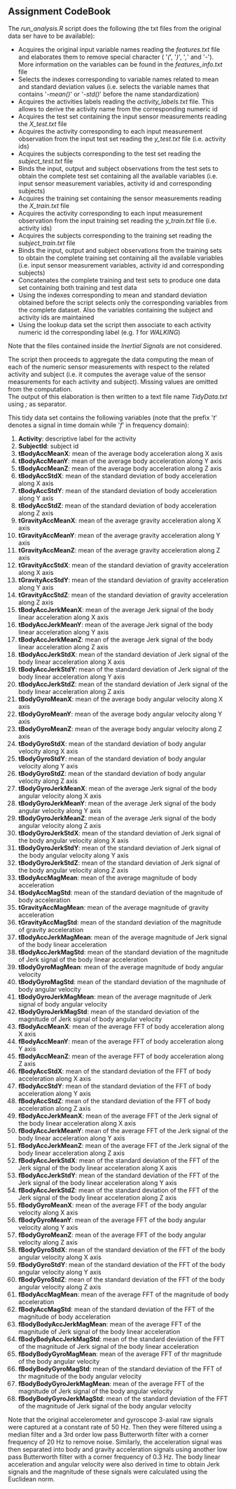 ## Assignment CodeBook

The *run_analysis.R* script does the following (the txt files from the original data ser have to be
available):

- Acquires the original input variable names reading the *features.txt* file and elaborates them
to remove special character ( '*(*', '*)*', '*,*' and '*-*'). More information on the variables can be found 
in the *features_info.txt* file
- Selects the indexes corresponding to variable names related to mean and standard deviation
values (i.e. selects the variable names that contains '*-mean()*' or '*-std()*' before the name 
standardization)
- Acquires the activities labels reading the *activity_labels.txt* file. This 
allows to derive the activity name from the corresponding numeric id
- Acquires the test set containing the input sensor measurements reading the *X_test.txt*
file
- Acquires the activity corresponding to each input measurement observation
from the input test set reading the *y_test.txt* file (i.e. activity ids)
- Acquires the subjects corresponding to the test set reading the *subject_test.txt*
file
- Binds the input, output and subject observations from the test sets to obtain the 
complete test set containing all the available variables (i.e. input sensor measurement 
variables, activity id and corresponding subjects)
- Acquires the training set containing the sensor measurements reading the *X_train.txt*
file
- Acquires the activity corresponding to each input measurement observation
from the input training set reading the *y_train.txt* file (i.e. activity ids)
- Acquires the subjects corresponding to the training set reading the *subject_train.txt*
file
- Binds the input, output and subject observations from the training sets to obtain the 
complete training set containing all the available variables (i.e. input sensor measurement 
variables, activity id and corresponding subjects)
- Concatenates the complete training and test sets to produce one data set containing 
both training and test data
- Using the indexes corresponding to mean and standard deviation obtained before the 
script selects only the corresponding variables from the complete dataset. Also the 
variables containing the subject and activity ids are maintained
- Using the <activity id-activity label> lookup data set the script then associate to
each activity numeric id the corresponding label (e.g. *1* for *WALKING*)

Note that the files contained inside the *Inertial Signals* are not considered.

The script then proceeds to aggregate the data computing the mean of each of the numeric 
sensor measurements with respect to the related activity and subject (i.e. it computes the 
average value of the sensor measurements for each activity and subject). Missing values are 
omitted from the computation.  
The output of this elaboration is then written to a text file name *TidyData.txt* using *;* 
as separator.

This tidy data set contains the following variables (note that the prefix '*t*' denotes a 
signal in time domain while '*f*' in frequency domain):

1. **Activity**: descriptive label for the activity
2. **SubjectId**: subject id
3. **tBodyAccMeanX**: mean of the average body acceleration along X axis
4. **tBodyAccMeanY**: mean of the average body acceleration along Y axis
5. **tBodyAccMeanZ**: mean of the average body acceleration along Z axis
6. **tBodyAccStdX**: mean of the standard deviation of body acceleration along X axis
7. **tBodyAccStdY**: mean of the standard deviation of body acceleration along Y axis
8. **tBodyAccStdZ**: mean of the standard deviation of body acceleration along Z axis
9. **tGravityAccMeanX**: mean of the average gravity acceleration along X axis
10. **tGravityAccMeanY**: mean of the average gravity acceleration along Y axis
11. **tGravityAccMeanZ**: mean of the average gravity acceleration along Z axis
12. **tGravityAccStdX**: mean of the standard deviation of gravity acceleration along X axis
13. **tGravityAccStdY**: mean of the standard deviation of gravity acceleration along Y axis
14. **tGravityAccStdZ**: mean of the standard deviation of gravity acceleration along Z axis
15. **tBodyAccJerkMeanX**: mean of the average Jerk signal of the body linear acceleration along X axis
16. **tBodyAccJerkMeanY**: mean of the average Jerk signal of the body linear acceleration along Y axis
17. **tBodyAccJerkMeanZ**: mean of the average Jerk signal of the body linear acceleration along Z axis
18. **tBodyAccJerkStdX**: mean of the standard deviation of Jerk signal of the body linear acceleration along X axis
19. **tBodyAccJerkStdY**: mean of the standard deviation of Jerk signal of the body linear acceleration along Y axis
20. **tBodyAccJerkStdZ**: mean of the standard deviation of Jerk signal of the body linear acceleration along Z axis
21. **tBodyGyroMeanX**: mean of the average body angular velocity along X axis
22. **tBodyGyroMeanY**: mean of the average body angular velocity along Y axis
23. **tBodyGyroMeanZ**: mean of the average body angular velocity along Z axis
24. **tBodyGyroStdX**: mean of the standard deviation of body angular velocity along X axis
25. **tBodyGyroStdY**: mean of the standard deviation of body angular velocity along Y axis
26. **tBodyGyroStdZ**: mean of the standard deviation of body angular velocity along Z axis
27. **tBodyGyroJerkMeanX**: mean of the average Jerk signal of the body angular velocity along X axis
28. **tBodyGyroJerkMeanY**: mean of the average Jerk signal of the body angular velocity along Y axis
29. **tBodyGyroJerkMeanZ**: mean of the average Jerk signal of the body angular velocity along Z axis
30. **tBodyGyroJerkStdX**: mean of the standard deviation of Jerk signal of the body angular velocity along X axis
31. **tBodyGyroJerkStdY**: mean of the standard deviation of Jerk signal of the body angular velocity along Y axis
32. **tBodyGyroJerkStdZ**: mean of the standard deviation of Jerk signal of the body angular velocity along Z axis
33. **tBodyAccMagMean**: mean of the average magnitude of body acceleration
34. **tBodyAccMagStd**: mean of the standard deviation of the magnitude of body acceleration
35. **tGravityAccMagMean**: mean of the average magnitude of gravity acceleration
36. **tGravityAccMagStd**: mean of the standard deviation of the magnitude of gravity acceleration
37. **tBodyAccJerkMagMean**: mean of the average magnitude of Jerk signal of the body linear acceleration
38. **tBodyAccJerkMagStd**: mean of the standard deviation of the magnitude of Jerk signal of the body linear acceleration
39. **tBodyGyroMagMean**: mean of the average magnitude of body angular velocity
40. **tBodyGyroMagStd**: mean of the standard deviation of the magnitude of body angular velocity
41. **tBodyGyroJerkMagMean**: mean of the average magnitude of Jerk signal of body angular velocity
42. **tBodyGyroJerkMagStd**: mean of the standard deviation of the magnitude of Jerk signal of body angular velocity
43. **fBodyAccMeanX**: mean of the average FFT of body acceleration along X axis 
44. **fBodyAccMeanY**: mean of the average FFT of body acceleration along Y axis  
45. **fBodyAccMeanZ**: mean of the average FFT of body acceleration along Z axis 
46. **fBodyAccStdX**: mean of the standard deviation of the FFT of body acceleration along X axis 
47. **fBodyAccStdY**: mean of the standard deviation of the FFT of body acceleration along Y axis 
48. **fBodyAccStdZ**: mean of the standard deviation of the FFT of body acceleration along Z axis 
49. **fBodyAccJerkMeanX**: mean of the average FFT of the Jerk signal of the body linear acceleration along X axis 
50. **fBodyAccJerkMeanY**: mean of the average FFT of the Jerk signal of the body linear acceleration along Y axis
51. **fBodyAccJerkMeanZ**: mean of the average FFT of the Jerk signal of the body linear acceleration along Z axis
52. **fBodyAccJerkStdX**: mean of the standard deviation of the FFT of the Jerk signal of the body linear acceleration along X axis
53. **fBodyAccJerkStdY**: mean of the standard deviation of the FFT of the Jerk signal of the body linear acceleration along Y axis
54. **fBodyAccJerkStdZ**: mean of the standard deviation of the FFT of the Jerk signal of the body linear acceleration along Z axis
55. **fBodyGyroMeanX**: mean of the average FFT of the body angular velocity along X axis
56. **fBodyGyroMeanY**: mean of the average FFT of the body angular velocity along Y axis
57. **fBodyGyroMeanZ**: mean of the average FFT of the body angular velocity along Z axis
58. **fBodyGyroStdX**: mean of the standard deviation of the FFT of the body angular velocity along X axis
59. **fBodyGyroStdY**: mean of the standard deviation of the FFT of the body angular velocity along Y axis
60. **fBodyGyroStdZ**: mean of the standard deviation of the FFT of the body angular velocity along Z axis
61. **fBodyAccMagMean**: mean of the average FFT of the magnitude of body acceleration
62. **fBodyAccMagStd**: mean of the standard deviation of the FFT of the magnitude of body acceleration
63. **fBodyBodyAccJerkMagMean**: mean of the average FFT of the magnitude of Jerk signal of the body linear acceleration 
64. **fBodyBodyAccJerkMagStd**: mean of the standard deviation of the FFT of the magnitude of Jerk signal of the body linear acceleration 
65. **fBodyBodyGyroMagMean**: mean of the average FFT of thr magnitude of the body angular velocity 
66. **fBodyBodyGyroMagStd**: mean of the standard deviation of the FFT of thr magnitude of the body angular velocity
67. **fBodyBodyGyroJerkMagMean**: mean of the average FFT of the magnitude of Jerk signal of the body angular velocity
68. **fBodyBodyGyroJerkMagStd**: mean of the standard deviation of the FFT of the magnitude of Jerk signal of the body angular velocity

Note that the original accelerometer and gyroscope 3-axial raw signals were captured at a constant rate of 50 Hz. 
Then they were filtered using a median filter and a 3rd order low pass Butterworth filter with a corner frequency
of 20 Hz to remove noise. Similarly, the acceleration signal was then separated into body and gravity
acceleration signals using another low pass Butterworth filter with a corner frequency of 0.3 Hz.
The body linear acceleration and angular velocity were also derived in time to obtain Jerk signals and the
magnitude of these signals were calculated using the Euclidean norm.
